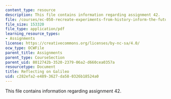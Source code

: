```yaml
---
content_type: resource
description: This file contains information regarding assignment 42.
file: /courses/ec-050-recreate-experiments-from-history-inform-the-future-from-the-past-galileo-january-iap-2010/c282efa2e4893627da580326b18524a0_MITEC_050IAP10_assn42.pdf
file_size: 153320
file_type: application/pdf
learning_resource_types:
- Assignments
license: https://creativecommons.org/licenses/by-nc-sa/4.0/
ocw_type: OCWFile
parent_title: Assignments
parent_type: CourseSection
parent_uid: 8012742b-3520-2379-06a2-d660cea0357a
resourcetype: Document
title: Reflecting on Galileo
uid: c282efa2-e489-3627-da58-0326b18524a0
---
```

This file contains information regarding assignment 42.